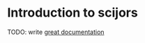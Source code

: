# Introduction to scijors

TODO: write [great documentation](http://jacobian.org/writing/great-documentation/what-to-write/)
